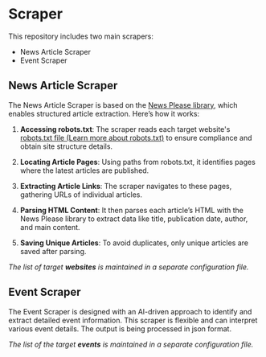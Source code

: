 # Scraper
This repository includes two main scrapers:

* News Article Scraper
* Event Scraper

## News Article Scraper
The News Article Scraper is based on the [News Please library](https://github.com/fhamborg/news-please), which enables structured article extraction. Here’s how it works:

1. **Accessing robots.txt**:
The scraper reads each target website's [robots.txt file (Learn more about robots.txt)](https://en.wikipedia.org/wiki/Robots.txt) to ensure compliance and obtain site structure details.

2. **Locating Article Pages**:
Using paths from robots.txt, it identifies pages where the latest articles are published.

3. **Extracting Article Links**:
The scraper navigates to these pages, gathering URLs of individual articles.

4. **Parsing HTML Content**:
It then parses each article’s HTML with the News Please library to extract data like title, publication date, author, and main content.

5. **Saving Unique Articles**:
To avoid duplicates, only unique articles are saved after parsing.

_The list of target **websites** is maintained in a separate configuration file._

## Event Scraper

The Event Scraper is designed with an AI-driven approach to identify and extract detailed event information. This scraper is flexible and can interpret various event details. The output is being processed in json format.

_The list of the target **events** is maintained in a separate configuration file._
